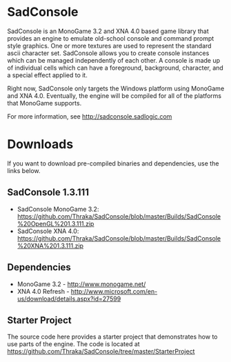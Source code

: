 SadConsole
==========

SadConsole is an MonoGame 3.2 and XNA 4.0 based game library that provides an engine to emulate old-school console and command prompt style graphics. One or more textures are used to represent the standard ascii character set. SadConsole allows you to create console instances which can be managed independently of each other. A console is made up of individual cells which can have a foreground, background, character, and a special effect applied to it. 

Right now, SadConsole only targets the Windows platform using MonoGame and XNA 4.0. Eventually, the engine will be compiled for all of the platforms that MonoGame supports. 

For more information, see http://sadconsole.sadlogic.com

Downloads
=========

If you want to download pre-compiled binaries and dependencies, use the links below.

SadConsole 1.3.111
------------------
* SadConsole MonoGame 3.2: https://github.com/Thraka/SadConsole/blob/master/Builds/SadConsole%20OpenGL%201.3.111.zip
* SadConsole XNA 4.0: https://github.com/Thraka/SadConsole/blob/master/Builds/SadConsole%20XNA%201.3.111.zip

Dependencies
------------
* MonoGame 3.2 - http://www.monogame.net/
* XNA 4.0 Refresh - http://www.microsoft.com/en-us/download/details.aspx?id=27599

Starter Project
---------------
The source code here provides a starter project that demonstrates how to use parts of the engine. The code is located at https://github.com/Thraka/SadConsole/tree/master/StarterProject